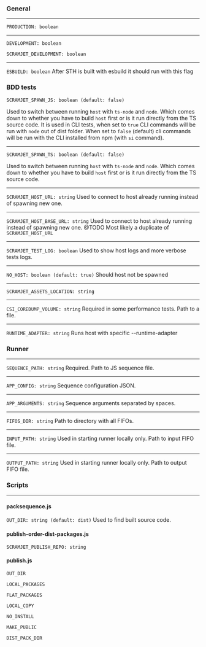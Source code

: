 ### General

---
`PRODUCTION: boolean`

---
`DEVELOPMENT: boolean`

`SCRAMJET_DEVELOPMENT: boolean`

---
`ESBUILD: boolean`
After STH is built with esbuild it should run with this flag

### BDD tests

`SCRAMJET_SPAWN_JS: boolean (default: false)`

Used to switch between running `host` with `ts-node` and `node`.
Which comes down to whether you have to build `host` first or is it run directly from the TS source code.
It is used in CLI tests, when set to `true` CLI commands will be run with `node` out of dist folder.
When set to `false` (default) cli commands will be run with the CLI installed from npm (with `si` command).

---
`SCRAMJET_SPAWN_TS: boolean (default: false)`

Used to switch between running `host` with `ts-node` and `node`.
Which comes down to whether you have to build `host` first or is it run directly from the TS source code.

---
`SCRAMJET_HOST_URL: string`
Used to connect to host already running instead of spawning new one.

---
`SCRAMJET_HOST_BASE_URL: string`
Used to connect to host already running instead of spawning new one.
@TODO Most likely a duplicate of `SCRAMJET_HOST_URL`

---
`SCRAMJET_TEST_LOG: boolean`
Used to show host logs and more verbose tests logs.

---
`NO_HOST: boolean (default: true)`
Should host not be spawned

---
`SCRAMJET_ASSETS_LOCATION: string`

---
`CSI_COREDUMP_VOLUME: string`
Required in some performance tests. Path to a file.

---
`RUNTIME_ADAPTER: string`
Runs host with specific --runtime-adapter

### Runner

---
`SEQUENCE_PATH: string`
Required. Path to JS sequence file.

---
`APP_CONFIG: string`
Sequence configuration JSON.

---
`APP_ARGUMENTS: string`
Sequence arguments separated by spaces.

---
`FIFOS_DIR: string`
Path to directory with all FIFOs.

---
`INPUT_PATH: string`
Used in starting runner locally only. Path to input FIFO file.

---
`OUTPUT_PATH: string`
Used in starting runner locally only. Path to output FIFO file.

### Scripts

---

#### packsequence.js

`OUT_DIR: string (default: dist)`
Used to find built source code.

#### publish-order-dist-packages.js

`SCRAMJET_PUBLISH_REPO: string`

#### publish.js

`OUT_DIR`

`LOCAL_PACKAGES`

`FLAT_PACKAGES`

`LOCAL_COPY`

`NO_INSTALL`

`MAKE_PUBLIC`

`DIST_PACK_DIR`
